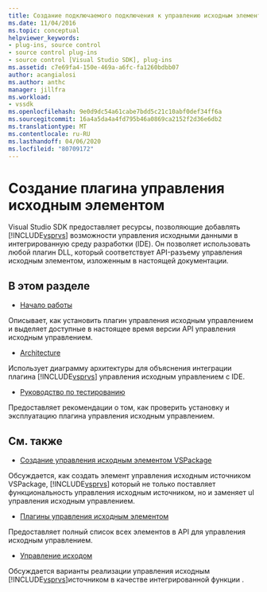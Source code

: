 ```yaml
---
title: Создание подключаемого подключения к управлению исходным элементом (ru) Документы Майкрософт
ms.date: 11/04/2016
ms.topic: conceptual
helpviewer_keywords:
- plug-ins, source control
- source control plug-ins
- source control [Visual Studio SDK], plug-ins
ms.assetid: c7e69fa4-150e-469a-a6fc-fa1260bdbb07
author: acangialosi
ms.author: anthc
manager: jillfra
ms.workload:
- vssdk
ms.openlocfilehash: 9e0d9dc54a61cabe7bdd5c21c10abf0def34ff6a
ms.sourcegitcommit: 16a4a5da4a4fd795b46a0869ca2152f2d36e6db2
ms.translationtype: MT
ms.contentlocale: ru-RU
ms.lasthandoff: 04/06/2020
ms.locfileid: "80709172"
---
```

# <a name="create-a-source-control-plug-in"></a>Создание плагина управления исходным элементом
Visual Studio SDK предоставляет ресурсы, позволяющие добавлять [!INCLUDE[vsprvs](../../code-quality/includes/vsprvs_md.md)] возможности управления исходными данными в интегрированную среду разработки (IDE). Он позволяет использовать любой плагин DLL, который соответствует API-разъему управления исходным элементом, изложенным в настоящей документации.

## <a name="in-this-section"></a>В этом разделе
- [Начало работы](../../extensibility/internals/getting-started-with-source-control-plug-ins.md)

 Описывает, как установить плагин управления исходным управлением и выделяет доступные в настоящее время версии API управления исходным управлением.

- [Architecture](../../extensibility/internals/source-control-plug-in-architecture.md)

 Использует диаграмму архитектуры для объяснения интеграции плагина [!INCLUDE[vsprvs](../../code-quality/includes/vsprvs_md.md)] управления исходным управлением с IDE.

- [Руководство по тестированию](../../extensibility/internals/test-guide-for-source-control-plug-ins.md)

 Предоставляет рекомендации о том, как проверить установку и эксплуатацию плагина управления исходным управлением.

## <a name="related-sections"></a>См. также
- [Создание управления исходным элементом VSPackage](../../extensibility/internals/creating-a-source-control-vspackage.md)

 Обсуждается, как создать элемент управления исходным источником VSPackage, [!INCLUDE[vsprvs](../../code-quality/includes/vsprvs_md.md)] который не только поставляет функциональность управления исходным источником, но и заменяет uI управления исходным управлением.

- [Плагины управления исходным элементом](../../extensibility/source-control-plug-ins.md)

 Предоставляет полный список всех элементов в API для управления исходным управлением.

- [Управление исходом](../../extensibility/internals/source-control.md)

 Обсуждается варианты реализации управления исходным [!INCLUDE[vsprvs](../../code-quality/includes/vsprvs_md.md)]источником в качестве интегрированной функции .
